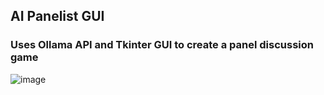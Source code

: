 ## AI Panelist GUI

### Uses Ollama API and Tkinter GUI to create a panel discussion game

![image](https://cdn.discordapp.com/attachments/1286058300580040727/1288108954362056716/image.png?ex=66f3fc72&is=66f2aaf2&hm=e3a21fa75c71291d729667edaf733e9b5843d8bbd0d09364624c3ef1de3aa117&)
